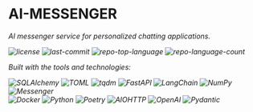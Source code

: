 <div id="top">

<!-- HEADER STYLE: MODERN -->
<div align="left" style="position: relative; width: 100%; height: 100%; ">

# AI-MESSENGER

<em>AI messenger service for personalized chatting applications.<em>

<!-- BADGES -->
<img src="https://img.shields.io/github/license/timfdev/ai-messenger?style=flat&logo=opensourceinitiative&logoColor=white&color=0080ff" alt="license">
<img src="https://img.shields.io/github/last-commit/timfdev/ai-messenger?style=flat&logo=git&logoColor=white&color=0080ff" alt="last-commit">
<img src="https://img.shields.io/github/languages/top/timfdev/ai-messenger?style=flat&color=0080ff" alt="repo-top-language">
<img src="https://img.shields.io/github/languages/count/timfdev/ai-messenger?style=flat&color=0080ff" alt="repo-language-count">

<em>Built with the tools and technologies:</em>

<img src="https://img.shields.io/badge/SQLAlchemy-D71F00.svg?style=flat&logo=SQLAlchemy&logoColor=white" alt="SQLAlchemy">
<img src="https://img.shields.io/badge/TOML-9C4121.svg?style=flat&logo=TOML&logoColor=white" alt="TOML">
<img src="https://img.shields.io/badge/tqdm-FFC107.svg?style=flat&logo=tqdm&logoColor=black" alt="tqdm">
<img src="https://img.shields.io/badge/FastAPI-009688.svg?style=flat&logo=FastAPI&logoColor=white" alt="FastAPI">
<img src="https://img.shields.io/badge/LangChain-1C3C3C.svg?style=flat&logo=LangChain&logoColor=white" alt="LangChain">
<img src="https://img.shields.io/badge/NumPy-013243.svg?style=flat&logo=NumPy&logoColor=white" alt="NumPy">
<img src="https://img.shields.io/badge/Messenger-00B2FF.svg?style=flat&logo=Messenger&logoColor=white" alt="Messenger">
<br>
<img src="https://img.shields.io/badge/Docker-2496ED.svg?style=flat&logo=Docker&logoColor=white" alt="Docker">
<img src="https://img.shields.io/badge/Python-3776AB.svg?style=flat&logo=Python&logoColor=white" alt="Python">
<img src="https://img.shields.io/badge/Poetry-60A5FA.svg?style=flat&logo=Poetry&logoColor=white" alt="Poetry">
<img src="https://img.shields.io/badge/AIOHTTP-2C5BB4.svg?style=flat&logo=AIOHTTP&logoColor=white" alt="AIOHTTP">
<img src="https://img.shields.io/badge/OpenAI-412991.svg?style=flat&logo=OpenAI&logoColor=white" alt="OpenAI">
<img src="https://img.shields.io/badge/Pydantic-E92063.svg?style=flat&logo=Pydantic&logoColor=white" alt="Pydantic">

</div>
</div>
<br clear="right">

---

## Table of Contents

<details>
<summary>Table of Contents</summary>

- [Table of Contents](#table-of-contents)
- [Overview](#overview)
- [Features](#features)
- [Project Index](#project-index)
- [Getting Started](#getting-started)
  - [Prerequisites](#prerequisites)
  - [Installation](#installation)
  - [Usage](#usage)

</details>

---

## Overview

ai-messenger is a simple implementation of a messenger service for [tinder-ai](https://github.com/timfdev/tinder-ai)

## Features

|     | Feature             | Description                                                                    |
| :-- | :------------------ | :----------------------------------------------------------------------------- |
| 💬  | Message Generation  | Two endpoints: `/generate/opener` and `/generate/reply` for conversation flow. |
| 👤  | Profile-Based       | Accepts detailed user profiles to personalize message output.                  |
| 🕓  | Conversation Memory | Stores and retrieves chat history via a database.                              |
| 📍  | Location Awareness  | Integrates Google Maps API to handle place mentions in messages.               |
| 🤖  | Smart Agent         | Uses LangChain to manage context and determine meeting readiness.              |
| 🛠️  | Tools Integration   | Includes place lookup and detail fetch tools within the agent pipeline.        |
|     |

---

### Project Index

<details open>
	<summary><b><code>AI-MESSENGER/</code></b></summary>
	<!-- __root__ Submodule -->
	<details>
		<summary><b>__root__</b></summary>
		<blockquote>
			<div class='directory-path' style='padding: 8px 0; color: #666;'>
				<code><b>⦿ __root__</b></code>
			<table style='width: 100%; border-collapse: collapse;'>
			<thead>
				<tr style='background-color: #f8f9fa;'>
					<th style='width: 30%; text-align: left; padding: 8px;'>File Name</th>
					<th style='text-align: left; padding: 8px;'>Summary</th>
				</tr>
			</thead>
				<tr style='border-bottom: 1px solid #eee;'>
					<td style='padding: 8px;'><b><a href='https://github.com/timfdev/ai-messenger/blob/master/requirements.txt'>requirements.txt</a></b></td>
					<td style='padding: 8px;'>Define dependencies for Python packages in the requirements.txt file based on specified versions and conditions.</td>
				</tr>
				<tr style='border-bottom: 1px solid #eee;'>
					<td style='padding: 8px;'><b><a href='https://github.com/timfdev/ai-messenger/blob/master/Dockerfile'>Dockerfile</a></b></td>
					<td style='padding: 8px;'>- Define the Docker environment for the Python application, setting up dependencies, paths, and ports<br>- Organize the project structure, ensuring proper isolation and access to shared resources<br>- Streamline deployment and execution with defined configurations.</td>
				</tr>
				<tr style='border-bottom: 1px solid #eee;'>
					<td style='padding: 8px;'><b><a href='https://github.com/timfdev/ai-messenger/blob/master/Makefile'>Makefile</a></b></td>
					<td style='padding: 8px;'>- Clean-db, init-db, reset-db, test-agent<br>- Use these commands to maintain and test the database effectively.</td>
				</tr>
				<tr style='border-bottom: 1px solid #eee;'>
					<td style='padding: 8px;'><b><a href='https://github.com/timfdev/ai-messenger/blob/master/docker-compose.yml'>docker-compose.yml</a></b></td>
					<td style='padding: 8px;'>- Define a service named messenger in the docker-compose.yml file<br>- It builds an image using the specified Dockerfile, exposes port 8080, loads environment variables from.env, and mounts a volume for the messenger-db-data<br>- This service configuration sets up the necessary environment for the messenger application to run within the project architecture.</td>
				</tr>
				<tr style='border-bottom: 1px solid #eee;'>
					<td style='padding: 8px;'><b><a href='https://github.com/timfdev/ai-messenger/blob/master/pyproject.toml'>pyproject.toml</a></b></td>
					<td style='padding: 8px;'>- Define the projects dependencies and configuration settings in the pyproject.toml file<br>- This file specifies the project name, version, authors, and required packages<br>- It sets up the environment for the AI Messenger application, including Python version, FastAPI framework, and various libraries for language processing and mapping functionalities.</td>
				</tr>
				<tr style='border-bottom: 1px solid #eee;'>
					<td style='padding: 8px;'><b><a href='https://github.com/timfdev/ai-messenger/blob/master/main.py'>main.py</a></b></td>
					<td style='padding: 8px;'>Authenticate and initiate a session using mock messenger service in the Tinder AI project.</td>
				</tr>
			</table>
		</blockquote>
	</details>
	<!-- app Submodule -->
	<details>
		<summary><b>app</b></summary>
		<blockquote>
			<div class='directory-path' style='padding: 8px 0; color: #666;'>
				<code><b>⦿ app</b></code>
			<table style='width: 100%; border-collapse: collapse;'>
			<thead>
				<tr style='background-color: #f8f9fa;'>
					<th style='width: 30%; text-align: left; padding: 8px;'>File Name</th>
					<th style='text-align: left; padding: 8px;'>Summary</th>
				</tr>
			</thead>
				<tr style='border-bottom: 1px solid #eee;'>
					<td style='padding: 8px;'><b><a href='https://github.com/timfdev/ai-messenger/blob/master/app/main.py'>main.py</a></b></td>
					<td style='padding: 8px;'>- Define a FastAPI instance for a Messenger Service API, including health check endpoints and a message router for versioned messaging functionality<br>- The API is configured with a specified title, description, version, and server details<br>- When executed, the app runs on the specified host and port using uvicorn.</td>
				</tr>
				<tr style='border-bottom: 1px solid #eee;'>
					<td style='padding: 8px;'><b><a href='https://github.com/timfdev/ai-messenger/blob/master/app/dependencies.py'>dependencies.py</a></b></td>
					<td style='padding: 8px;'>- Manage the lifespan of the DatingAgent within the FastAPI app by creating and shutting down the agent appropriately<br>- The <code>dependencies.py</code> file sets up the DatingAgent with the personal profile and provides a method to retrieve the DatingAgent instance when needed<br>- This ensures seamless integration of the DatingAgent functionality within the app architecture.</td>
				</tr>
			</table>
			<!-- v1 Submodule -->
			<details>
				<summary><b>v1</b></summary>
				<blockquote>
					<div class='directory-path' style='padding: 8px 0; color: #666;'>
						<code><b>⦿ app.v1</b></code>
					<!-- endpoints Submodule -->
					<details>
						<summary><b>endpoints</b></summary>
						<blockquote>
							<div class='directory-path' style='padding: 8px 0; color: #666;'>
								<code><b>⦿ app.v1.endpoints</b></code>
							<table style='width: 100%; border-collapse: collapse;'>
							<thead>
								<tr style='background-color: #f8f9fa;'>
									<th style='width: 30%; text-align: left; padding: 8px;'>File Name</th>
									<th style='text-align: left; padding: 8px;'>Summary</th>
								</tr>
							</thead>
								<tr style='border-bottom: 1px solid #eee;'>
									<td style='padding: 8px;'><b><a href='https://github.com/timfdev/ai-messenger/blob/master/app/v1/endpoints/message.py'>message.py</a></b></td>
									<td style='padding: 8px;'>- Generate opening and reply messages based on user profiles and conversation history<br>- Handles exceptions like MatchReadyException and provides appropriate HTTP status codes for errors<br>- Uses FastAPI for routing and dependency injection for agent handling<br>- Logs errors for debugging purposes.</td>
								</tr>
							</table>
						</blockquote>
					</details>
				</blockquote>
			</details>
			<!-- src Submodule -->
			<details>
				<summary><b>src</b></summary>
				<blockquote>
					<div class='directory-path' style='padding: 8px 0; color: #666;'>
						<code><b>⦿ app.src</b></code>
					<table style='width: 100%; border-collapse: collapse;'>
					<thead>
						<tr style='background-color: #f8f9fa;'>
							<th style='width: 30%; text-align: left; padding: 8px;'>File Name</th>
							<th style='text-align: left; padding: 8px;'>Summary</th>
						</tr>
					</thead>
						<tr style='border-bottom: 1px solid #eee;'>
							<td style='padding: 8px;'><b><a href='https://github.com/timfdev/ai-messenger/blob/master/app/src/agents.py'>agents.py</a></b></td>
							<td style='padding: 8px;'>- Create an AI-powered dating agent that manages conversations, evaluates meeting readiness, and refines responses for engaging interactions<br>- The agent interacts with users, handles messages, and updates conversation states based on user profiles and message history<br>- It utilizes tools, prompts, and memory to facilitate natural and meaningful conversations, enhancing the overall user experience.</td>
						</tr>
						<tr style='border-bottom: 1px solid #eee;'>
							<td style='padding: 8px;'><b><a href='https://github.com/timfdev/ai-messenger/blob/master/app/src/prompts.py'>prompts.py</a></b></td>
							<td style='padding: 8px;'>- Generate task prompts, dating agent prompts, refinement prompts, and readiness prompts based on user profiles and conversation analysis<br>- These prompts guide natural, engaging, and authentic interactions, ensuring concise, playful, and context-aware messaging.</td>
						</tr>
						<tr style='border-bottom: 1px solid #eee;'>
							<td style='padding: 8px;'><b><a href='https://github.com/timfdev/ai-messenger/blob/master/app/src/profiles.py'>profiles.py</a></b></td>
							<td style='padding: 8px;'>Define the main user profile data for matching within the apps architecture.</td>
						</tr>
						<tr style='border-bottom: 1px solid #eee;'>
							<td style='padding: 8px;'><b><a href='https://github.com/timfdev/ai-messenger/blob/master/app/src/tools.py'>tools.py</a></b></td>
							<td style='padding: 8px;'>- Implementing tools for location-based services, the code in tools.py facilitates searching for nearby venues and retrieving details about specific places<br>- It leverages Google Maps API to provide top venue suggestions based on user coordinates and specified criteria<br>- Additionally, it enables users to access detailed information about a particular place by name and area input.</td>
						</tr>
					</table>
				</blockquote>
			</details>
			<!-- db Submodule -->
			<details>
				<summary><b>db</b></summary>
				<blockquote>
					<div class='directory-path' style='padding: 8px 0; color: #666;'>
						<code><b>⦿ app.db</b></code>
					<table style='width: 100%; border-collapse: collapse;'>
					<thead>
						<tr style='background-color: #f8f9fa;'>
							<th style='width: 30%; text-align: left; padding: 8px;'>File Name</th>
							<th style='text-align: left; padding: 8px;'>Summary</th>
						</tr>
					</thead>
						<tr style='border-bottom: 1px solid #eee;'>
							<td style='padding: 8px;'><b><a href='https://github.com/timfdev/ai-messenger/blob/master/app/db/database.py'>database.py</a></b></td>
							<td style='padding: 8px;'>- Initialize and manage the database for the project<br>- Create tables, establish a database connection, and provide functions to interact with the database<br>- Includes methods to reset and clear data<br>- The file sets up the database structure and operations, ensuring smooth data management within the application.</td>
						</tr>
						<tr style='border-bottom: 1px solid #eee;'>
							<td style='padding: 8px;'><b><a href='https://github.com/timfdev/ai-messenger/blob/master/app/db/models.py'>models.py</a></b></td>
							<td style='padding: 8px;'>- Define database models for chat conversations and messages, facilitating storage and retrieval of chat data<br>- Includes functions to convert database entities to higher-level conversation states and messages<br>- Supports seamless integration with other components for a comprehensive chat application.</td>
						</tr>
					</table>
				</blockquote>
			</details>
			<!-- schemas Submodule -->
			<details>
				<summary><b>schemas</b></summary>
				<blockquote>
					<div class='directory-path' style='padding: 8px 0; color: #666;'>
						<code><b>⦿ app.schemas</b></code>
					<table style='width: 100%; border-collapse: collapse;'>
					<thead>
						<tr style='background-color: #f8f9fa;'>
							<th style='width: 30%; text-align: left; padding: 8px;'>File Name</th>
							<th style='text-align: left; padding: 8px;'>Summary</th>
						</tr>
					</thead>
						<tr style='border-bottom: 1px solid #eee;'>
							<td style='padding: 8px;'><b><a href='https://github.com/timfdev/ai-messenger/blob/master/app/schemas/models.py'>models.py</a></b></td>
							<td style='padding: 8px;'>- Define a model for evaluating meeting readiness based on message analysis<br>- Include fields for readiness status and rationale<br>- Implement a dataclass for managing conversation state, tracking messages, and readiness status<br>- Utilize a memory buffer for chat history storage.</td>
						</tr>
					</table>
				</blockquote>
			</details>
		</blockquote>
	</details>
	<!-- shared Submodule -->
	<details>
		<summary><b>shared</b></summary>
		<blockquote>
			<div class='directory-path' style='padding: 8px 0; color: #666;'>
				<code><b>⦿ shared</b></code>
			<table style='width: 100%; border-collapse: collapse;'>
			<thead>
				<tr style='background-color: #f8f9fa;'>
					<th style='width: 30%; text-align: left; padding: 8px;'>File Name</th>
					<th style='text-align: left; padding: 8px;'>Summary</th>
				</tr>
			</thead>
				<tr style='border-bottom: 1px solid #eee;'>
					<td style='padding: 8px;'><b><a href='https://github.com/timfdev/ai-messenger/blob/master/shared/exceptions.py'>exceptions.py</a></b></td>
					<td style='padding: 8px;'>- Define a custom exception, MatchReadyException, signaling a match is already prepared for a meeting<br>- It accepts either a ConversationState object or a string message<br>- The exception message includes details about the ready match.</td>
				</tr>
				<tr style='border-bottom: 1px solid #eee;'>
					<td style='padding: 8px;'><b><a href='https://github.com/timfdev/ai-messenger/blob/master/shared/models.py'>models.py</a></b></td>
					<td style='padding: 8px;'>- Define models for messaging and matching profiles<br>- The <code>Message</code> class represents a message with its direction, while <code>MatchProfile</code> captures details about a users profile and messages<br>- <code>OpeningMessageRequest</code> and <code>ReplyRequest</code> are used for message interactions<br>- These models structure data for messaging functionality within the project.</td>
				</tr>
			</table>
		</blockquote>
	</details>
</details>

---

## Getting Started

### Prerequisites

This project requires the following dependencies:

- **Programming Language:** Python
- **Package Manager:** Pip, Poetry
- **Container Runtime:** Docker

### Installation

Build ai-messenger from the source and intsall dependencies:

1. **Clone the repository:**

   ```sh
   ❯ git clone https://github.com/timfdev/ai-messenger
   ```

2. **Navigate to the project directory:**

   ```sh
   ❯ cd ai-messenger
   ```

3. **Install the dependencies:**

<!-- SHIELDS BADGE CURRENTLY DISABLED -->

    **Using [docker](https://www.docker.com/):**

    ```sh
    ❯ docker build -t timfdev/ai-messenger .
    ```

<!-- SHIELDS BADGE CURRENTLY DISABLED -->

    **Using [pip](https://pypi.org/project/pip/):**

    ```sh
    ❯ pip install -r requirements.txt
    ```

    **Using [poetry](https://python-poetry.org/):**

    ```sh
    ❯ poetry install
    ```

### Usage

Run the project with:

**Using [docker](https://www.docker.com/):**

```sh
docker compose up --build
```

[back-to-top]: https://img.shields.io/badge/-BACK_TO_TOP-151515?style=flat-square

---
